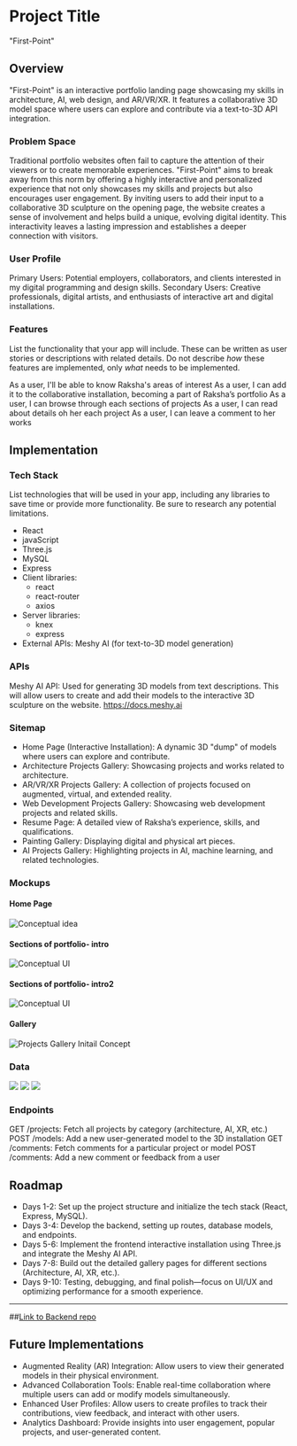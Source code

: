 # Project Title
"First-Point"

## Overview

"First-Point" is an interactive portfolio landing page showcasing my skills in architecture, AI, web design, and AR/VR/XR. It features a collaborative 3D model space where users can explore and contribute via a text-to-3D API integration.

### Problem Space

Traditional portfolio websites often fail to capture the attention of their viewers or to create memorable experiences. "First-Point" aims to break away from this norm by offering a highly interactive and personalized experience that not only showcases my skills and projects but also encourages user engagement. By inviting users to add their input to a collaborative 3D sculpture on the opening page, the website creates a sense of involvement and helps build a unique, evolving digital identity. This interactivity leaves a lasting impression and establishes a deeper connection with visitors.

### User Profile

Primary Users: Potential employers, collaborators, and clients interested in my digital programming and design skills.
Secondary Users: Creative professionals, digital artists, and enthusiasts of interactive art and digital installations.

### Features

List the functionality that your app will include. These can be written as user stories or descriptions with related details. Do not describe _how_ these features are implemented, only _what_ needs to be implemented.

As a user, I'll be able to know Raksha's areas of interest
As a user, I can add it to the collaborative installation, becoming a part of Raksha’s portfolio
As a user, I can browse through each sections of projects
As a user, I can read about details oh her each project
As a user, I can leave a comment to her works

## Implementation

### Tech Stack

List technologies that will be used in your app, including any libraries to save time or provide more functionality. Be sure to research any potential limitations.

- React
- javaScript
- Three.js
- MySQL
- Express
- Client libraries: 
    - react
    - react-router
    - axios
- Server libraries:
    - knex
    - express
- External APIs:
     Meshy AI (for text-to-3D model generation)

### APIs

Meshy AI API: Used for generating 3D models from text descriptions. This will allow users to create and add their models to the interactive 3D sculpture on the website.
https://docs.meshy.ai

### Sitemap

- Home Page (Interactive Installation): A dynamic 3D "dump" of models where users can explore and contribute.
- Architecture Projects Gallery: Showcasing projects and works related to architecture.
- AR/VR/XR Projects Gallery: A collection of projects focused on augmented, virtual, and extended reality.
- Web Development Projects Gallery: Showcasing web development projects and related skills.
- Resume Page: A detailed view of Raksha’s experience, skills, and qualifications.
- Painting Gallery: Displaying digital and physical art pieces.
- AI Projects Gallery: Highlighting projects in AI, machine learning, and related technologies.

### Mockups

#### Home Page
![Conceptual idea]([assets/home.png](https://github.com/rakshajay/First-Point/blob/main/src/assets/Readme/home.png))

#### Sections of portfolio- intro
![Conceptual UI](https://github.com/rakshajay/First-Point/blob/main/src/assets/Readme/portfolio-intro.png)

#### Sections of portfolio- intro2
![Conceptual UI](https://github.com/rakshajay/First-Point/blob/main/src/assets/Readme/portfolio-intro.png)

#### Gallery
![Projects Gallery Initail Concept](https://github.com/rakshajay/First-Point/blob/main/src/assets/Readme/gallery.png)

### Data

![](assets/overview.jpg)
![](assets/fontend.jpg)
![](--.jpeg)

### Endpoints

GET /projects: Fetch all projects by category (architecture, AI, XR, etc.)
POST /models: Add a new user-generated model to the 3D installation
GET /comments: Fetch comments for a particular project or model
POST /comments: Add a new comment or feedback from a user

## Roadmap

- Days 1-2: Set up the project structure and initialize the tech stack (React, Express, MySQL).
- Days 3-4: Develop the backend, setting up routes, database models, and endpoints.
- Days 5-6: Implement the frontend interactive installation using Three.js and integrate the Meshy AI API.
- Days 7-8: Build out the detailed gallery pages for different sections (Architecture, AI, XR, etc.).
- Days 9-10: Testing, debugging, and final polish—focus on UI/UX and optimizing performance for a smooth experience.

---

##[Link to Backend repo](https://github.com/rakshajay/First-Point--Server)

## Future Implementations

- Augmented Reality (AR) Integration: Allow users to view their generated models in their physical environment.
- Advanced Collaboration Tools: Enable real-time collaboration where multiple users can add or modify models simultaneously.
- Enhanced User Profiles: Allow users to create profiles to track their contributions, view feedback, and interact with other users.
- Analytics Dashboard: Provide insights into user engagement, popular projects, and user-generated content.
